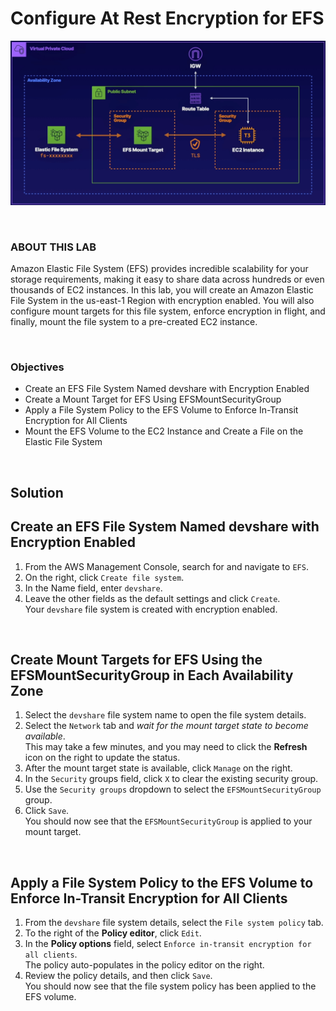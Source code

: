# Configure At Rest Encryption for EFS

![](../../img/ChallengeLab-6.png)

<br>

### ABOUT THIS LAB
Amazon Elastic File System (EFS) provides incredible scalability for your storage requirements, making it easy to share data across hundreds or even thousands of EC2 instances. In this lab, you will create an Amazon Elastic File System in the us-east-1 Region with encryption enabled. You will also configure mount targets for this file system, enforce encryption in flight, and finally, mount the file system to a pre-created EC2 instance.

<br>

### Objectives
- Create an EFS File System Named devshare with Encryption Enabled
- Create a Mount Target for EFS Using EFSMountSecurityGroup
- Apply a File System Policy to the EFS Volume to Enforce In-Transit Encryption for All Clients
- Mount the EFS Volume to the EC2 Instance and Create a File on the Elastic File System

<br>

## Solution
## Create an EFS File System Named devshare with Encryption Enabled
1. From the AWS Management Console, search for and navigate to `EFS`.
2. On the right, click `Create file system`.
3. In the Name field, enter `devshare`.
4. Leave the other fields as the default settings and click `Create`.<br>Your `devshare` file system is created with encryption enabled.

<br>

## Create Mount Targets for EFS Using the EFSMountSecurityGroup in Each Availability Zone
1. Select the `devshare` file system name to open the file system details.
2. Select the `Network` tab and *wait for the mount target state to become available*.<br>This may take a few minutes, and you may need to click the **Refresh** icon on the right to update the status.
3. After the mount target state is available, click `Manage` on the right.
4. In the `Security` groups field, click `X` to clear the existing security group.
5. Use the `Security groups` dropdown to select the `EFSMountSecurityGroup` group.
6. Click `Save`.<br>You should now see that the `EFSMountSecurityGroup` is applied to your mount target.

<br>

## Apply a File System Policy to the EFS Volume to Enforce In-Transit Encryption for All Clients
1. From the `devshare` file system details, select the `File system policy` tab.
2. To the right of the **Policy editor**, click `Edit`.
3. In the **Policy options** field, select `Enforce in-transit encryption for all clients`.<br>The policy auto-populates in the policy editor on the right.
4. Review the policy details, and then click `Save`.<br>You should now see that the file system policy has been applied to the EFS volume.
